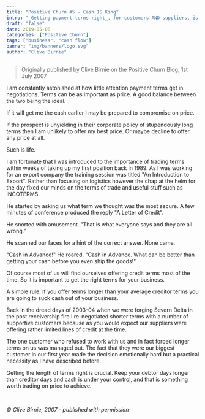 ```yaml
---
title: "Positive Churn #5 - Cash IS King"
intro: "_Getting payment terms right_, for customers AND suppliers, is key to managing cashflow. Another Positive Churn post on the importance of understanding a key driver for business success."
draft: "false"
date: 2019-05-06
categories: ["Positive Churn"]
tags: ["business", "cash flow"]
banner: "img/banners/logo.svg"
author: "Clive Birnie"
---
```

> Originally published by Clive Birnie on the Positive Churn Blog, 1st July 2007

I am constantly astonished at how little attention payment terms get in negotiations. Terms can be as important as price. A good balance between the two being the ideal. 

If it will get me the cash earlier I may be prepared to compromise on price. 

If the prospect is unyielding in their corporate policy of stupendously long terms then I am unlikely to offer my best price. Or maybe decline to offer any price at all.

Such is life.

I am fortunate that I was introduced to the importance of trading terms within weeks of taking up my first position back in 1989. As I was working for an export company the training session was titled "An Introduction to Export". Rather than focusing on logistics however the chap at the helm for the day fixed our minds on the terms of trade and useful stuff such as INCOTERMS.

He started by asking us what term we thought was the most secure. A few minutes of conference produced the reply "A Letter of Credit".

He snorted with amusement. "That is what everyone says and they are all wrong."

He scanned our faces for a hint of the correct answer. None came.

"Cash in Advance!" He roared. "Cash in Advance. What can be better than getting your cash before you even ship the goods!"

Of course most of us will find ourselves offering credit terms most of the time. So it is important to get the right terms for your business.

A simple rule: If you offer terms longer than your average creditor terms you are going to suck cash out of your business. 

Back in the dread days of 2003-04 when we were forging Severn Delta in the post receivership fire I re-negotiated shorter terms with a number of supportive customers because as you would expect our suppliers were offering rather limited lines of credit at the time. 

The one customer who refused to work with us and in fact forced longer terms on us was managed out. The fact that they were our biggest customer in our first year made the decision emotionally hard but a practical necessity as I have described before.

Getting the length of terms right is crucial. Keep your debtor days longer than creditor days and cash is under your control, and that is something worth trading on price to achieve.

<br>

*&copy; Clive Birnie, 2007 - published with permission*